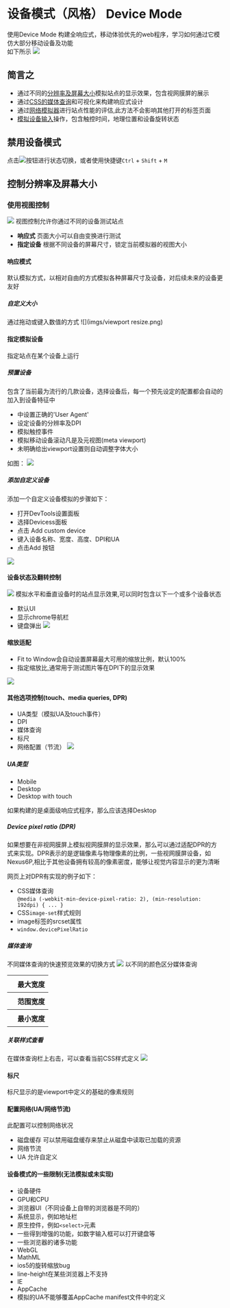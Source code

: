 # 设备模式（风格） Device Mode

使用Device Mode 构建全响应式，移动体验优先的web程序，学习如何通过它模仿大部分移动设备及功能</br>
如下所示
![](https://developers.google.com/web/tools/chrome-devtools/device-mode/imgs/device-mode-initial-view.png)

## 简言之
+ 通过不同的[分辨率及屏幕大小](https://developers.google.com/web/tools/chrome-devtools/iterate/device-mode/emulate-mobile-viewports)模拟站点的显示效果，包含视网膜屏的展示
+ 通过[CSS的媒体查询](https://developers.google.com/web/tools/chrome-devtools/iterate/device-mode/media-queries)和可视化来构建响应式设计
+ 通过[网络模拟器](https://developers.google.com/web/tools/chrome-devtools/profile/network-performance/network-conditions)进行站点性能的评估,此方法不会影响其他打开的标签页面
+ [模拟设备输入](https://developers.google.com/web/tools/chrome-devtools/iterate/device-mode/device-input-and-sensors)操作，包含触控时间，地理位置和设备旋转状态

## 禁用设备模式

点击![](https://developers.google.com/web/tools/chrome-devtools/device-mode/imgs/device-mode-on.png)按钮进行状态切换，或者使用快捷键```Ctrl``` + ```Shift``` + ```M```

## 控制分辨率及屏幕大小

### 使用视图控制
![](https://developers.google.com/web/tools/chrome-devtools/device-mode/imgs/device-mode.png)
视图控制允许你通过不同的设备测试站点
+ **响应式** 页面大小可以自由变换进行测试
+ **指定设备** 根据不同设备的屏幕尺寸，锁定当前模拟器的视图大小

#### 响应模式
默认模拟方式，以相对自由的方式模拟各种屏幕尺寸及设备，对后续未来的设备更友好

##### 自定义大小
通过拖动或键入数值的方式
![](imgs/viewport resize.png)

#### 指定模拟设备
指定站点在某个设备上运行

##### 预置设备
包含了当前最为流行的几款设备，选择设备后，每一个预先设定的配置都会自动的加入到设备特征中
+ 中设置正确的'User Agent'
+ 设定设备的分辨率及DPI
+ 模拟触控事件
+ 模拟移动设备滚动凡是及元视图(meta viewport)
+ 未明确给出viewport设置则自动调整字体大小

如图：
![](https://developers.google.com/web/tools/chrome-devtools/device-mode/imgs/select-device.png)

##### 添加自定义设备

添加一个自定义设备模拟的步骤如下：
+ 打开DevTools设置面板
+ 选择Devicess面板
+ 点击 Add custom device
+ 键入设备名称、宽度、高度、DPI和UA
+ 点击Add 按钮

![](https://developers.google.com/web/tools/chrome-devtools/device-mode/imgs/custom-device.png)

#### 设备状态及翻转控制
![](https://developers.google.com/web/tools/chrome-devtools/device-mode/imgs/change-orientation.png)
模拟水平和垂直设备时的站点显示效果,可以同时包含以下一个或多个设备状态
+ 默认UI
+ 显示chrome导航栏
+ 键盘弹出
![](https://developers.google.com/web/tools/chrome-devtools/device-mode/imgs/change-device-state.png)

#### 缩放适配
+ Fit to Window会自动设置屏幕最大可用的缩放比例，默认100%
+ 指定缩放比,通常用于测试图片等在DPI下的显示效果

![](https://developers.google.com/web/tools/chrome-devtools/device-mode/imgs/zoom-to-fit.png)

#### 其他选项控制(touch、media queries, DPR)
+ UA类型（模拟UA及touch事件）
+ DPI
+ 媒体查询
+ 标尺
+ 网络配置（节流）
![](https://developers.google.com/web/tools/chrome-devtools/device-mode/imgs/device-mode-dotmenu.png)

##### UA类型
+ Mobile
+ Desktop
+ Desktop with touch

如果构建的是桌面级响应式程序，那么应该选择Desktop

##### Device pixel ratio (DPR)
如果想要在非视网膜屏上模拟视网膜屏的显示效果，那么可以通过适配DPR的方式来实现。DPR表示的是逻辑像素与物理像素的比例，一些视网膜屏设备，如Nexus6P,相比于其他设备拥有较高的像素密度，能够让视觉内容显示的更为清晰

网页上对DPR有实现的例子如下：
+ CSS媒体查询</br>
    ```@media (-webkit-min-device-pixel-ratio: 2), (min-resolution: 192dpi) { ... }```
+ CSS```image-set```样式规则
+ image标签的srcset属性
+ ```window.devicePixelRatio```

##### 媒体查询
不同媒体查询的快速预览效果的切换方式
![](https://developers.google.com/web/tools/chrome-devtools/device-mode/imgs/media-query-inspector-ruler.png)
以不同的颜色区分媒体查询
<table style='border:none;'>
    <tbody>
        <tr>
            <th style='height: 40px;backgroud-color:blue;'></th>
            <th>最大宽度</th>
        </tr>
        <tr>
            <th style='height: 40px;backgroud-color:green;'></th>
            <th>范围宽度</th>
        </tr>
        <tr>
            <th style='height: 40px;backgroud-color:#d4731f;'></th>
            <th>最小宽度</th>
        </tr>
    </tbody>
</table>

##### 关联样式查看
在媒体查询栏上右击，可以查看当前CSS样式定义
![](https://developers.google.com/web/tools/chrome-devtools/device-mode/imgs/reveal-source-code.png)

#### 标尺
标尺显示的是viewport中定义的基础的像素规则

#### 配置网络(UA/网络节流)
此配置可以控制网络状况
+ 磁盘缓存 可以禁用磁盘缓存来禁止从磁盘中读取已加载的资源
+ 网络节流 
+ UA 允许自定义

#### 设备模式的一些限制(无法模拟或未实现)
+ 设备硬件
+ GPU和CPU
+ 浏览器UI（不同设备上自带的浏览器是不同的）
+ 系统显示，例如地址栏
+ 原生控件，例如```<select>```元素
+ 一些得到增强的功能，如数字输入框可以打开键盘等
+ 一些浏览器的诸多功能
+ WebGL
+ MathML
+ ios5的旋转缩放bug
+ line-height在某些浏览器上不支持
+ IE
+ AppCache
+ 模拟的UA不能够覆盖AppCache manifest文件中的定义




